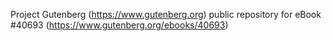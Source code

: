 Project Gutenberg (https://www.gutenberg.org) public repository for eBook #40693 (https://www.gutenberg.org/ebooks/40693)
